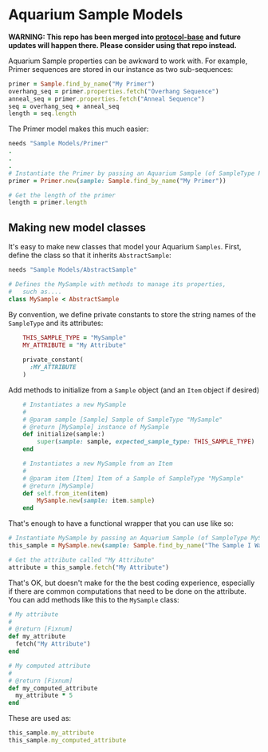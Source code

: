 # Aquarium Sample Models

**WARNING: This repo has been merged into [protocol-base](https://github.com/aquariumbio/protocol-base) and future updates will happen there. Please consider using that repo instead.**

Aquarium Sample properties can be awkward to work with. For example, Primer sequences are stored in our instance as two sub-sequences:

```ruby
primer = Sample.find_by_name("My Primer")
overhang_seq = primer.properties.fetch("Overhang Sequence")
anneal_seq = primer.properties.fetch("Anneal Sequence")
seq = overhang_seq + anneal_seq
length = seq.length
```

The Primer model makes this much easier:
```ruby
needs "Sample Models/Primer"
.
.
.
# Instantiate the Primer by passing an Aquarium Sample (of SampleType Primer)
primer = Primer.new(sample: Sample.find_by_name("My Primer"))

# Get the length of the primer
length = primer.length
```
## Making new model classes
It's easy to make new classes that model your Aquarium `Samples`. First, define the class so that it inherits `AbstractSample`:

```ruby
needs "Sample Models/AbstractSample"

# Defines the MySample with methods to manage its properties,
#   such as....
class MySample < AbstractSample
```

By convention, we define private constants to store the string names of the `SampleType` and its attributes:

```ruby
    THIS_SAMPLE_TYPE = "MySample"
    MY_ATTRIBUTE = "My Attribute"
   
    private_constant(
      :MY_ATTRIBUTE
    )
```

Add methods to initialize from a `Sample` object (and an `Item` object if desired)

```ruby
    # Instantiates a new MySample
    #
    # @param sample [Sample] Sample of SampleType "MySample"
    # @return [MySample] instance of MySample
    def initialize(sample:)
        super(sample: sample, expected_sample_type: THIS_SAMPLE_TYPE)
    end

    # Instantiates a new MySample from an Item
    #
    # @param item [Item] Item of a Sample of SampleType "MySample"
    # @return [MySample]
    def self.from_item(item)
        MySample.new(sample: item.sample)
    end
```

That's enough to have a functional wrapper that you can use like so:

```ruby
# Instantiate MySample by passing an Aquarium Sample (of SampleType MySample)
this_sample = MySample.new(sample: Sample.find_by_name("The Sample I Want"))

# Get the attribute called "My Attribute"
attribute = this_sample.fetch("My Attribute")
```

That's OK, but doesn't make for the the best coding experience, especially if there are common computations that need to be done on the attribute. You can add methods like this to the `MySample` class:
```ruby
# My attribute
#
# @return [Fixnum]
def my_attribute
  fetch("My Attribute")
end

# My computed attribute
#
# @return [Fixnum]
def my_computed_attribute
  my_attribute * 5
end
```

These are used as:

```ruby
this_sample.my_attribute
this_sample.my_computed_attribute
```
